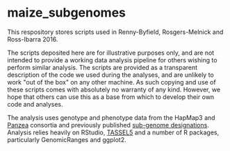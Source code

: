 # maize_subgenomes

This respository stores scripts used in Renny-Byfield, Rosgers-Melnick and Ross-Ibarra 2016. 

The scripts deposited here are for illustrative purposes only, and are not intended to provide a working data analysis pipeline for others wishing to perform similar analysis. The scripts are provided as a transparent description of the code we used during the analyses, and are unlikely to work "out of the box" on any other machine. As such copying and use of these scripts comes with absolutely no warranty of any kind. However, we hope that others can use this as a base from which to develop their own code and analyses.  

The analysis uses genotype and phenotype data from the HapMap3 and [Panzea]("http://www.panzea.org/") consortia and previously published [sub-genome designations]("http://www.pnas.org/content/108/10/4069"). Analysis relies heavily on RStudio, [TASSEL5]("http://www.maizegenetics.net/#!tassel/c17q9") and a number of R packages, particularly GenomicRanges and ggplot2.


